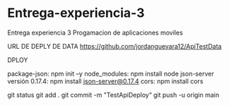 # Entrega-experiencia-3
Entrega experiencia 3 Progamacion de aplicaciones moviles

URL DE DEPLY DE DATA
https://github.com/jordanguevara12/ApiTestData

DPLOY

package-json: npm init –y
node_modules: npm install node
json-server versión 0.17.4: npm install json-server@0.17.4
cors: npm install cors

git status
git add .
git commit -m "TestApiDeploy“
git push -u origin main
